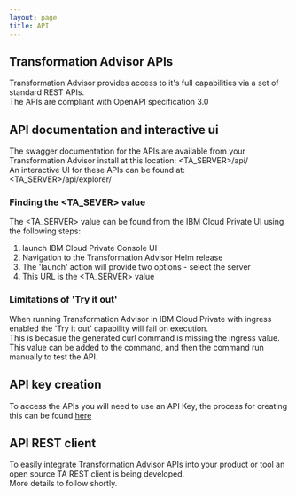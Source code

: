 ```yaml
---
layout: page
title: API
---
```

## Transformation Advisor APIs
Transformation Advisor provides access to it's full capabilities via a set of standard REST APIs.    
The APIs are compliant with OpenAPI specification 3.0    
	
	
## API documentation and interactive ui
The swagger documentation for the APIs are available from your Transformation Advisor install at this location: <TA_SERVER>/api/    
An interactive UI for these APIs can be found at: <TA_SERVER>/api/explorer/

### Finding the <TA_SEVER> value
The <TA_SERVER> value can be found from the IBM Cloud Private UI using the following steps:
1. launch IBM Cloud Private Console UI
1. Navigation to the Transformation Advisor Helm release
1. The 'launch' action will provide two options - select the server
1. This URL is the <TA_SERVER> value

### Limitations of 'Try it out'
When running Transformation Advisor in IBM Cloud Private with ingress enabled the 'Try it out' capability will fail on execution.    
This is becasue the generated curl command is missing the ingress value.    
This value can be added to the command, and then the command run manually to test the API.    


## API key creation	
To access the APIs you will need to use an API Key, the process for creating this can be found [here](./APIKey_creation_in_ICP.md)

## API REST client
To easily integrate Transformation Advisor APIs into your product or tool an open source TA REST client is being developed.    
More details to follow shortly.
